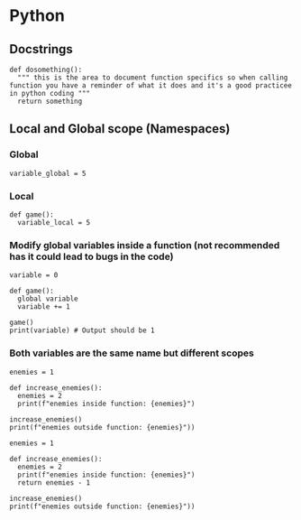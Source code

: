 # Python

## Docstrings
```
def dosomething():
  """ this is the area to document function specifics so when calling function you have a reminder of what it does and it's a good practicee in python coding """
  return something
```
## Local and Global scope (Namespaces)
### Global
```
variable_global = 5
```
### Local
```
def game():
  variable_local = 5
```

### Modify global variables inside a function (not recommended has it could lead to bugs in the code)
```
variable = 0

def game():
  global variable
  variable += 1
 
game()
print(variable) # Output should be 1
```

### Both variables are the same name but different scopes
```
enemies = 1

def increase_enemies():
  enemies = 2
  print(f"enemies inside function: {enemies}")

increase_enemies()
print(f"enemies outside function: {enemies}"))
```
```
enemies = 1

def increase_enemies():
  enemies = 2
  print(f"enemies inside function: {enemies}")
  return enemies - 1

increase_enemies()
print(f"enemies outside function: {enemies}"))
```

